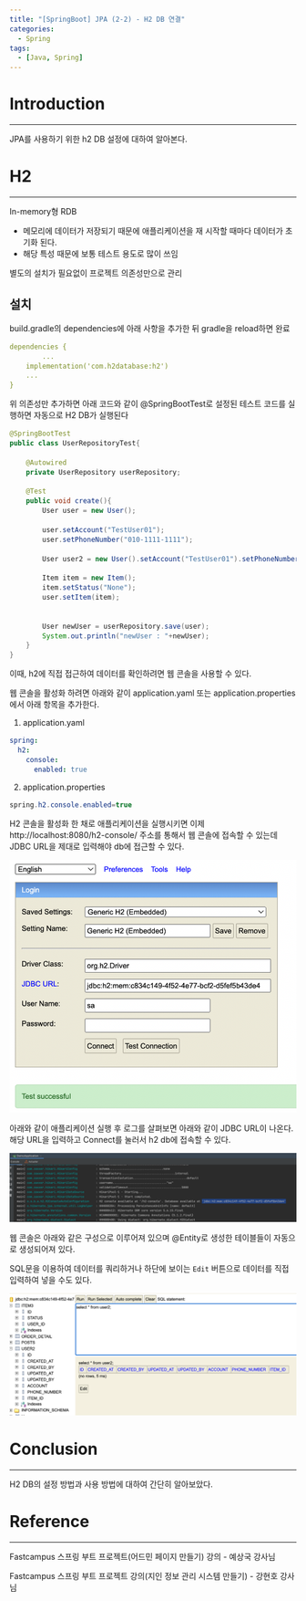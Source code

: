 ```yaml
---
title: "[SpringBoot] JPA (2-2) - H2 DB 연결"
categories:
  - Spring
tags:
  - [Java, Spring]
---
```




# Introduction

---

JPA를 사용하기 위한 h2 DB 설정에 대하여 알아본다.



# H2

---

In-memory형 RDB

- 메모리에 데이터가 저장되기 때문에 애플리케이션을 재 시작할 때마다 데이터가 초기화 된다.
- 해당 특성 때문에 보통 테스트 용도로 많이 쓰임

별도의 설치가 필요없이 프로젝트 의존성만으로 관리



## 설치

build.gradle의 dependencies에 아래 사항을 추가한 뒤 gradle을 reload하면 완료

```yaml
dependencies {
		...
    implementation('com.h2database:h2')
    ...
}

```



위 의존성만 추가하면 아래 코드와 같이 @SpringBootTest로 설정된 테스트 코드를 실행하면 자동으로 H2 DB가 실행된다

```java
@SpringBootTest
public class UserRepositoryTest{

    @Autowired
    private UserRepository userRepository;

    @Test
    public void create(){
        User user = new User();

        user.setAccount("TestUser01");
        user.setPhoneNumber("010-1111-1111");

        User user2 = new User().setAccount("TestUser01").setPhoneNumber("010-1111-1111");

        Item item = new Item();
        item.setStatus("None");
        user.setItem(item);


        User newUser = userRepository.save(user);
        System.out.println("newUser : "+newUser);
    }
}
```



이때, h2에 직접 접근하여 데이터를 확인하려면 웹 콘솔을 사용할 수 있다.

웹 콘솔을 활성화 하려면 아래와 같이 application.yaml 또는 application.properties에서 아래 항목을 추가한다.

1) application.yaml

```yaml
spring:
  h2:
    console:
      enabled: true
```

2.  application.properties

```java
spring.h2.console.enabled=true
```



H2 콘솔을 활성화 한 채로 애플리케이션을 실행시키면 이제 http://localhost:8080/h2-console/ 주소를 통해서 웹 콘솔에 접속할 수 있는데 JDBC URL을 제대로 입력해야 db에 접근할 수 있다.

![38](../../assets/images/03-28-spring-jpa/38.png)

아래와 같이 애플리케이션 실행 후 로그를 살펴보면 아래와 같이 JDBC URL이 나온다. 해당 URL을 입력하고 Connect를 눌러서 h2 db에 접속할 수 있다.

![image-20230414003940577](../../assets/images/03-28-spring-jpa/37.png)



웹 콘솔은 아래와 같은 구성으로 이루어져 있으며 @Entity로 생성한 테이블들이 자동으로 생성되어져 있다.

SQL문을 이용하여 데이터를 쿼리하거나 하단에 보이는 `Edit` 버튼으로 데이터를 직접 입력하여 넣을 수도 있다.

![39](../../assets/images/03-28-spring-jpa/39.png)

# Conclusion

---

H2 DB의 설정 방법과 사용 방법에 대하여 간단히 알아보았다.

# Reference

---

Fastcampus 스프링 부트 프로젝트(어드민 페이지 만들기) 강의 - 예상국 강사님

Fastcampus 스프링 부트 프로젝트 강의(지인 정보 관리 시스템 만들기) - 강현호 강사님
